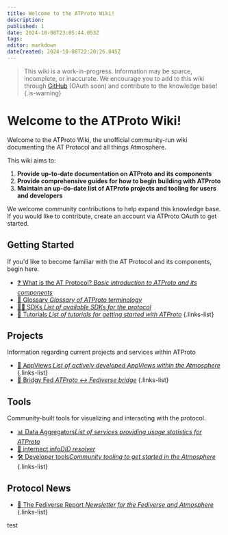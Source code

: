 ```yaml
---
title: Welcome to the ATProto Wiki!
description: 
published: 1
date: 2024-10-08T23:05:44.053Z
tags: 
editor: markdown
dateCreated: 2024-10-08T22:20:26.045Z
---
```


> This wiki is a work-in-progress. Information may be sparce, incomplete, or inaccurate. We encourage you to add to this wiki through [GitHub](https://github.com/baldemoto/atproto-wiki-docs/) (OAuth soon) and contribute to the knowledge base!
{.is-warning}

# Welcome to the ATProto Wiki!
Welcome to the ATProto Wiki, the unofficial community-run wiki documenting the AT Protocol and all things Atmosphere. 


This wiki aims to:
1. **Provide up-to-date documentation on ATProto and its components**
2. **Provide comprehensive guides for how to begin building with ATProto**
3. **Maintain an up-do-date list of ATProto projects and tooling for users and developers**

We welcome community contributions to help expand this knowledge base. If you would like to contribute, create an account via ATProto OAuth to get started.


## Getting Started
If you'd like to become familiar with the AT Protocol and its components, begin here.
- [❓ What is the AT Protocol? *Basic introduction to ATProto and its components*](/AT_Protocol)
- [📖 Glossary *Glossary of ATProto terminology*](/AT_Protocol/Glossary)
- [👨‍💻 SDKs *List of available SDKs for the protocol*](/AT_Protocol/SDKs)
- [🔧 Tutorials *List of tutorials for getting started with ATProto*](/Lists/Tutorials)
{.links-list}

## Projects
Information regarding current projects and services within ATProto

- [📱 AppViews *List of actively developed AppViews within the Atmosphere*](Current_Projects/AppViews)
{.links-list}
- [🌉 Bridgy Fed *ATProto <-> Fediverse bridge*](/Current_Projects/Bridgy_Fed)
{.links-list}

## Tools
Community-built tools for visualizing and interacting with the protocol.
- [📊 Data Aggregators*List of services providing usage statistics for ATProto*](/Current_Projects/Data)
- [🔎 internect.info*DID resolver*](https://internect.info)
- [🛠️ Developer tools*Community tooling to get started in the Atmosphere*](/Current_Projcets/Dev_Tools)
{.links-list}

## Protocol News
- [📰 The Fediverse Report *Newsletter for the Fediverse and Atmosphere*](https://fediversereport.com/)
{.links-list}

test